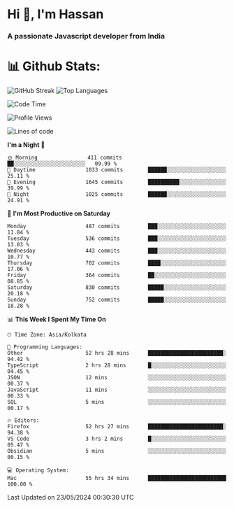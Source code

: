# Hi 👋, I'm Hassan
### A passionate Javascript developer from India


# 📊 Github Stats:
![GitHub Streak](https://github-readme-streak-stats.herokuapp.com/?user=codeblooded47&theme=dracula&hide_border=false)
![Top Languages](https://github-readme-stats.vercel.app/api/top-langs/?username=codeblooded47&layout=compact&theme=dracula)



<!--START_SECTION:waka-->
![Code Time](http://img.shields.io/badge/Code%20Time-682%20hrs%2022%20mins-blue)

![Profile Views](http://img.shields.io/badge/Profile%20Views-1-blue)

![Lines of code](https://img.shields.io/badge/From%20Hello%20World%20I%27ve%20Written-23.5%20million%20lines%20of%20code-blue)

**I'm a Night 🦉** 

```text
🌞 Morning                411 commits         ██░░░░░░░░░░░░░░░░░░░░░░░   09.99 % 
🌆 Daytime                1033 commits        ██████░░░░░░░░░░░░░░░░░░░   25.11 % 
🌃 Evening                1645 commits        ██████████░░░░░░░░░░░░░░░   39.99 % 
🌙 Night                  1025 commits        ██████░░░░░░░░░░░░░░░░░░░   24.91 % 
```
📅 **I'm Most Productive on Saturday** 

```text
Monday                   487 commits         ███░░░░░░░░░░░░░░░░░░░░░░   11.84 % 
Tuesday                  536 commits         ███░░░░░░░░░░░░░░░░░░░░░░   13.03 % 
Wednesday                443 commits         ███░░░░░░░░░░░░░░░░░░░░░░   10.77 % 
Thursday                 702 commits         ████░░░░░░░░░░░░░░░░░░░░░   17.06 % 
Friday                   364 commits         ██░░░░░░░░░░░░░░░░░░░░░░░   08.85 % 
Saturday                 830 commits         █████░░░░░░░░░░░░░░░░░░░░   20.18 % 
Sunday                   752 commits         █████░░░░░░░░░░░░░░░░░░░░   18.28 % 
```


📊 **This Week I Spent My Time On** 

```text
🕑︎ Time Zone: Asia/Kolkata

💬 Programming Languages: 
Other                    52 hrs 28 mins      ████████████████████████░   94.42 % 
TypeScript               2 hrs 28 mins       █░░░░░░░░░░░░░░░░░░░░░░░░   04.45 % 
JSON                     12 mins             ░░░░░░░░░░░░░░░░░░░░░░░░░   00.37 % 
JavaScript               11 mins             ░░░░░░░░░░░░░░░░░░░░░░░░░   00.33 % 
SQL                      5 mins              ░░░░░░░░░░░░░░░░░░░░░░░░░   00.17 % 

🔥 Editors: 
Firefox                  52 hrs 27 mins      ████████████████████████░   94.38 % 
VS Code                  3 hrs 2 mins        █░░░░░░░░░░░░░░░░░░░░░░░░   05.47 % 
Obsidian                 5 mins              ░░░░░░░░░░░░░░░░░░░░░░░░░   00.15 % 

💻 Operating System: 
Mac                      55 hrs 34 mins      █████████████████████████   100.00 % 
```


 Last Updated on 23/05/2024 00:30:30 UTC
<!--END_SECTION:waka-->

